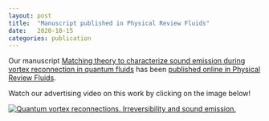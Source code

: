 ```yaml
---
layout: post
title:  "Manuscript published in Physical Review Fluids"
date:   2020-10-15
categories: publication
---
```


Our manuscript [Matching theory to characterize sound emission during vortex reconnection in quantum fluids](/research/assets/papers/PhysRevFluids.5.104701.pdf) has been [published online in Physical Review Fluids](https://doi.org/10.1103/PhysRevFluids.5.104701).

Watch our advertising video on this work by clicking on the image below!

[![Quantum vortex reconnections. Irreversibility and sound emission.](/research/assets/posts/2020-10-16_video.jpg)](https://youtu.be/OhKUOV5irGI)



